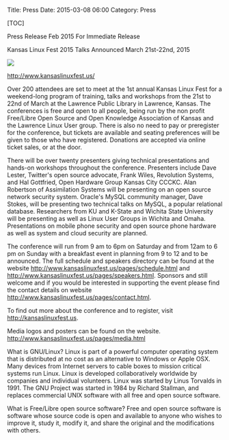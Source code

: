 Title: Press
Date: 2015-03-08 06:00
Category: Press

[TOC]

Press Release Feb 2015
For Immediate Release

Kansas Linux Fest 2015 Talks Announced
March 21st-22nd, 2015

![](http://www.kansaslinuxfest.us/images/klf15logo_twitter_white.png)

http://www.kansaslinuxfest.us/

Over 200 attendees are set to meet at the 1st annual Kansas Linux Fest for a weekend-long program of training, talks and workshops from the 21st to 22nd of March at the Lawrence Public Library in Lawrence, Kansas. The conferences is free and open to all people, being run by the non profit Free/Libre Open Source and Open Knowledge Association of Kansas and the Lawrence Linux User group. There is also no need to pay or preregister for the conference, but tickets are available and seating preferences will be given to those who have registered. Donations are accepted via online ticket sales, or at the door. 

There will be over twenty presenters giving technical presentations and hands-on workshops throughout the conference. Presenters include Dave Lester, Twitter's open source advocate, Frank Wiles, Revolution Systems, and Hal Gottfried, Open Hardware Group Kansas City CCCKC. Alan Robertson of Assimilation Systems will be presenting on an open source network security system. Oracle's MySQL community manager, Dave Stokes, will be presenting two technical talks on MySQL, a popular relational database. Researchers from KU and K-State and Wichita State University will be presenting as well as Linux User Groups in Wichita and Omaha. Presentations on mobile phone security and open source phone hardware as well as system and cloud security are planned.

The conference will run from 9 am to 6pm on Saturday and from 12am to 6 pm on
Sunday with a breakfast event in planning from 9 to 12 and to be announced. The full schedule and speakers directory can be found at the website
http://www.kansaslinuxfest.us/pages/schedule.html and
http://www.kansaslinuxfest.us/pages/speakers.html. Sponsors and still welcome
and if you would be interested in supporting the event please find the contact
details on website http://www.kansaslinuxfest.us/pages/contact.html. 

To find out more about the conference and to register, visit http://kansaslinuxfest.us.

Media logos and posters can be found on the website.
http://www.kansaslinuxfest.us/pages/media.html

What is GNU/Linux? Linux is part of a powerful computer operating system that is distributed at no cost as an alternative to Windows or Apple OSX. Many devices from Internet servers to cable boxes to mission critical systems run Linux. Linux is developed collaboratively worldwide by companies and individual volunteers. Linux was started by Linus Torvalds in 1991. The GNU Project was started in 1984 by Richard Stallman, and replaces commercial UNIX software with all free and open source software.

What is Free/Libre open source software? Free and open source software is
software whose source code is open and available to anyone who wishes to
improve it, study it, modify it, and share the original and the modifications
with others.

